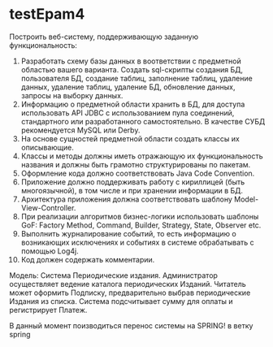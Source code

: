 # testEpam4

Построить веб-систему, поддерживающую заданную функциональность:
1.	Разработать схему базы данных в воответствии с предметной областью вашего варианта. Создать sql-скрипты создания БД, пользователя БД, создание таблиц, заполнение таблиц, удаление данных, удаление таблиц, удаление БД, обновление данных, запросы на выборку данных.
2.	Информацию о предметной области хранить в БД, для доступа использовать API JDBC с использованием пула соединений, стандартного или разработанного самостоятельно. В качестве СУБД рекомендуется MySQL или Derby.
3.	На основе сущностей предметной области создать классы их описывающие.
4.	Классы и методы должны иметь отражающую их функциональность названия и должны быть грамотно структурированы по пакетам.
5.	Оформление кода должно соответствовать Java Code Convention.
6.	Приложение должно поддерживать работу с кириллицей (быть многоязычной), в том числе и при хранении информации в БД.
7.	Архитектура приложения должна соответствовать шаблону Model-View-Controller.
8.	При реализации алгоритмов бизнес-логики использовать шаблоны GoF: Factory Method, Command, Builder, Strategy, State, Observer etc.
9.	Выполнить журналирование событий, то есть информацию о возникающих исключениях и событиях в системе обрабатывать с помощью Log4j.
10.	Код должен содержать комментарии.

Модель:
Система Периодические издания. Администратор осуществляет ведение каталога периодических Изданий. 
Читатель может оформить Подписку, предварительно выбрав периодические Издания из списка. 
Система подсчитывает сумму для оплаты и регистрирует Платеж.

В данный момент поизводиться перенос системы на SPRING! в ветку spring
